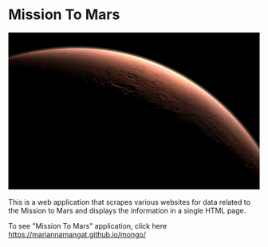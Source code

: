 # Mission To Mars

![mission_to_mars](Images/mission_to_mars.jpg)

This is a web application that scrapes various websites for data related to the Mission to Mars and displays the information in a single HTML page.

To see "Mission To Mars" application, click here https://mariannamangat.github.io/mongo/

